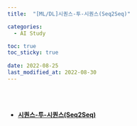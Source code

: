 ```yaml
---
title:  "[ML/DL]시퀀스-투-시퀀스(Seq2Seq)"

categories:
  - AI Study

toc: true
toc_sticky: true
 
date: 2022-08-25
last_modified_at: 2022-08-30
---
```


<br/><br/>


- [**시퀀스-투-시퀀스(Seq2Seq)**](https://scratched-rayon-d71.notion.site/Seq2Seq-aa242fe875fd4dc6b52d6701dca11927)

